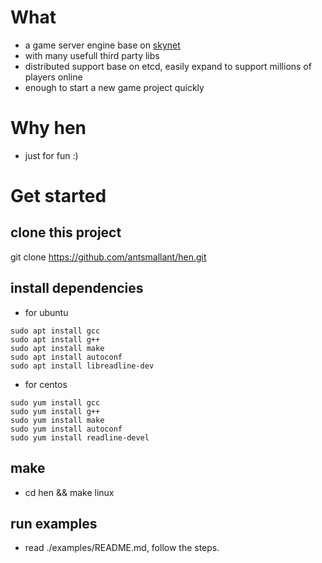 # What
* a game server engine base on [skynet](https://github.com/cloudwu/skynet)
* with many usefull third party libs
* distributed support base on etcd, easily expand to support millions of players online
* enough to start a new game project quickly


# Why hen
* just for fun :)


# Get started
## clone this project
git clone https://github.com/antsmallant/hen.git

## install dependencies
* for ubuntu
```
sudo apt install gcc
sudo apt install g++
sudo apt install make
sudo apt install autoconf
sudo apt install libreadline-dev
```
* for centos
```
sudo yum install gcc
sudo yum install g++
sudo yum install make
sudo yum install autoconf
sudo yum install readline-devel
```

## make
* cd hen && make linux

## run examples
* read ./examples/README.md, follow the steps.
